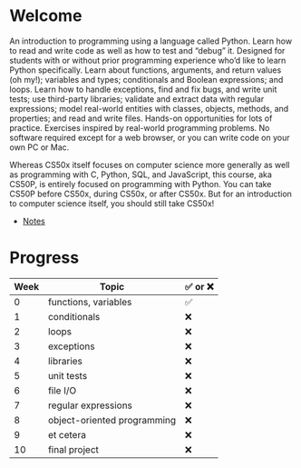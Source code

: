 # Welcome

An introduction to programming using a language called Python. Learn how to read and write code as well as how to test and “debug” it. Designed for students with or without prior programming experience who’d like to learn Python specifically. Learn about functions, arguments, and return values (oh my!); variables and types; conditionals and Boolean expressions; and loops. Learn how to handle exceptions, find and fix bugs, and write unit tests; use third-party libraries; validate and extract data with regular expressions; model real-world entities with classes, objects, methods, and properties; and read and write files. Hands-on opportunities for lots of practice. Exercises inspired by real-world programming problems. No software required except for a web browser, or you can write code on your own PC or Mac.

Whereas CS50x itself focuses on computer science more generally as well as programming with C, Python, SQL, and JavaScript, this course, aka CS50P, is entirely focused on programming with Python. You can take CS50P before CS50x, during CS50x, or after CS50x. But for an introduction to computer science itself, you should still take CS50x!

- [Notes](https://cs50.harvard.edu/python/2022/notes/)

# Progress

| Week | Topic                       | ✅ or ❌ |
| ---- | --------------------------- | -------- |
| 0    | functions, variables        | ✅       |
| 1    | conditionals                | ❌       |
| 2    | loops                       | ❌       |
| 3    | exceptions                  | ❌       |
| 4    | libraries                   | ❌       |
| 5    | unit tests                  | ❌       |
| 6    | file I/O                    | ❌       |
| 7    | regular expressions         | ❌       |
| 8    | object-oriented programming | ❌       |
| 9    | et cetera                   | ❌       |
| 10   | final project               | ❌       |

